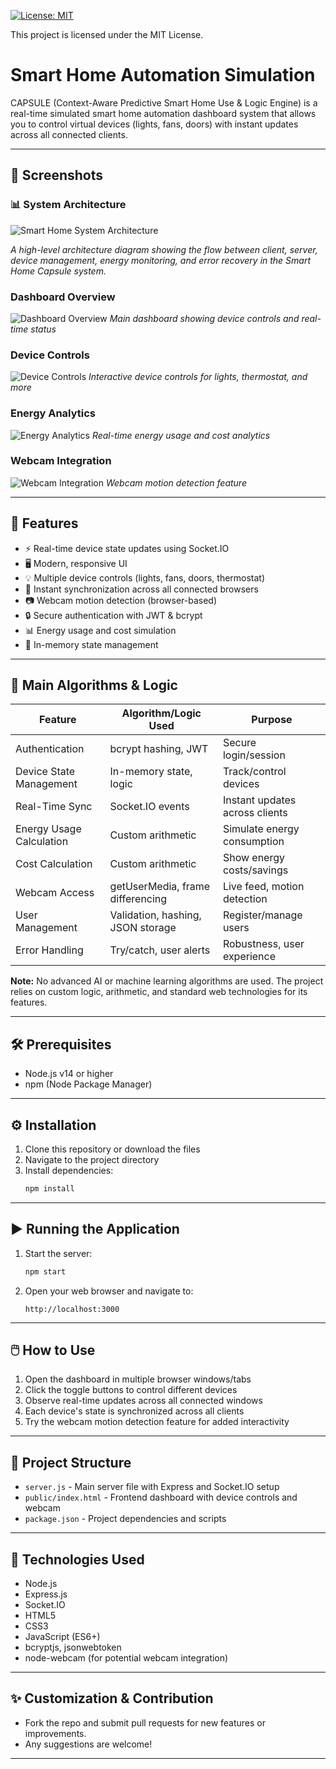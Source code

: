 

[![License: MIT](https://img.shields.io/badge/License-MIT-yellow.svg)](https://opensource.org/licenses/MIT)

This project is licensed under the MIT License.




# Smart Home Automation Simulation

CAPSULE (Context-Aware Predictive Smart Home Use & Logic Engine) is a real-time simulated smart home automation dashboard system that allows you to control virtual devices (lights, fans, doors) with instant updates across all connected clients.

---

## 📸 Screenshots
### 📊 System Architecture
![Smart Home System Architecture](https://raw.githubusercontent.com/sheikhbadar/smart-home-capsule/master/screenshots/architecture.png)

*A high-level architecture diagram showing the flow between client, server, device management, energy monitoring, and error recovery in the Smart Home Capsule system.*

### Dashboard Overview
![Dashboard Overview](screenshots/dashboard.png)
*Main dashboard showing device controls and real-time status*

### Device Controls
![Device Controls](screenshots/device-controls.png)
*Interactive device controls for lights, thermostat, and more*

### Energy Analytics
![Energy Analytics](screenshots/energy-analytics.png)
*Real-time energy usage and cost analytics*

### Webcam Integration
![Webcam Integration](screenshots/webcam.png)
*Webcam motion detection feature*

---

## 🚀 Features

- ⚡ Real-time device state updates using Socket.IO
- 🖥️ Modern, responsive UI
- 💡 Multiple device controls (lights, fans, doors, thermostat)
- 🔄 Instant synchronization across all connected browsers
- 📷 Webcam motion detection (browser-based)
- 🔒 Secure authentication with JWT & bcrypt
- 📊 Energy usage and cost simulation
- 💾 In-memory state management

---

## 🧠 Main Algorithms & Logic

| Feature                  | Algorithm/Logic Used                | Purpose                                 |
|--------------------------|-------------------------------------|-----------------------------------------|
| Authentication           | bcrypt hashing, JWT                 | Secure login/session                    |
| Device State Management  | In-memory state, logic              | Track/control devices                   |
| Real-Time Sync           | Socket.IO events                    | Instant updates across clients          |
| Energy Usage Calculation | Custom arithmetic                   | Simulate energy consumption             |
| Cost Calculation         | Custom arithmetic                   | Show energy costs/savings               |
| Webcam Access            | getUserMedia, frame differencing    | Live feed, motion detection             |
| User Management          | Validation, hashing, JSON storage   | Register/manage users                   |
| Error Handling           | Try/catch, user alerts              | Robustness, user experience             |

**Note:** No advanced AI or machine learning algorithms are used. The project relies on custom logic, arithmetic, and standard web technologies for its features.

---

## 🛠️ Prerequisites

- Node.js v14 or higher
- npm (Node Package Manager)

---

## ⚙️ Installation

1. Clone this repository or download the files
2. Navigate to the project directory
3. Install dependencies:
   ```bash
   npm install
   ```

---

## ▶️ Running the Application

1. Start the server:
   ```bash
   npm start
   ```
2. Open your web browser and navigate to:
   ```
   http://localhost:3000
   ```

---

## 🖱️ How to Use

1. Open the dashboard in multiple browser windows/tabs
2. Click the toggle buttons to control different devices
3. Observe real-time updates across all connected windows
4. Each device's state is synchronized across all clients
5. Try the webcam motion detection feature for added interactivity

---

## 📁 Project Structure

- `server.js` - Main server file with Express and Socket.IO setup
- `public/index.html` - Frontend dashboard with device controls and webcam
- `package.json` - Project dependencies and scripts

---

## 🧰 Technologies Used

- Node.js
- Express.js
- Socket.IO
- HTML5
- CSS3
- JavaScript (ES6+)
- bcryptjs, jsonwebtoken
- node-webcam (for potential webcam integration)

---

## ✨ Customization & Contribution

- Fork the repo and submit pull requests for new features or improvements.
- Any suggestions are welcome!

---


